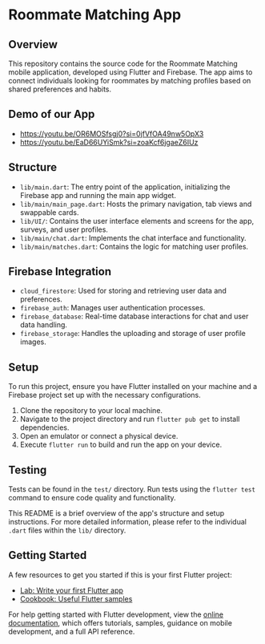 # Roommate Matching App

## Overview
This repository contains the source code for the Roommate Matching mobile application, developed using Flutter and Firebase. The app aims to connect individuals looking for roommates by matching profiles based on shared preferences and habits.
## Demo of our App
- https://youtu.be/OR6MOSfsgj0?si=0jfVfOA49nw5OpX3
- https://youtu.be/EaD66UYiSmk?si=zoaKcf6jgaeZ6IUz
## Structure
- `lib/main.dart`: The entry point of the application, initializing the Firebase app and running the main app widget.
- `lib/main/main_page.dart`: Hosts the primary navigation, tab views and swappable cards.
- `lib/UI/`: Contains the user interface elements and screens for the app, surveys, and user profiles.
- `lib/main/chat.dart`: Implements the chat interface and functionality.
- `lib/main/matches.dart`: Contains the logic for matching user profiles.

## Firebase Integration
- `cloud_firestore`: Used for storing and retrieving user data and preferences.
- `firebase_auth`: Manages user authentication processes.
- `firebase_database`: Real-time database interactions for chat and user data handling.
- `firebase_storage`: Handles the uploading and storage of user profile images.

## Setup
To run this project, ensure you have Flutter installed on your machine and a Firebase project set up with the necessary configurations.

1. Clone the repository to your local machine.
2. Navigate to the project directory and run `flutter pub get` to install dependencies.
3. Open an emulator or connect a physical device.
4. Execute `flutter run` to build and run the app on your device.

## Testing
Tests can be found in the `test/` directory. Run tests using the `flutter test` command to ensure code quality and functionality.


This README is a brief overview of the app's structure and setup instructions. For more detailed information, please refer to the individual `.dart` files within the `lib/` directory.

## Getting Started

A few resources to get you started if this is your first Flutter project:

- [Lab: Write your first Flutter app](https://docs.flutter.dev/get-started/codelab)
- [Cookbook: Useful Flutter samples](https://docs.flutter.dev/cookbook)

For help getting started with Flutter development, view the [online documentation](https://docs.flutter.dev/), which offers tutorials, samples, guidance on mobile development, and a full API reference.
